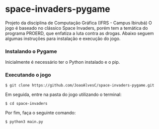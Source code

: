 # space-invaders-pygame
Projeto da disciplina de Computação Gráfica (IFRS - Campus Ibirubá)
O jogo é baseado no clássico Space Invaders, porém tem a temática do programa PROERD, que enfatiza a luta contra as drogas.
Abaixo seguem algumas instruções para instalação e execução do jogo.

### Instalando o Pygame

Inicialmente é necessário ter o Python instalado e o pip. 


### Executando o jogo

```
$ git clone https://github.com/JoaoAlvesC/space-invaders-pygame.git
```

Em seguida, entre na pasta do jogo utilizando o terminal:

```
$ cd space-invaders
```

Por fim, faça o seguinte comando:

```
$ python3 main.py
